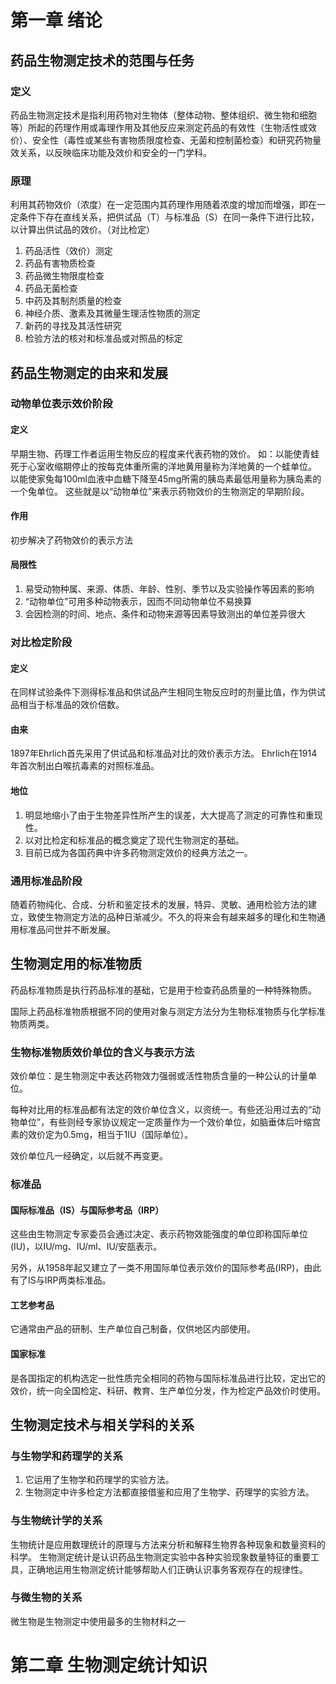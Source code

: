 # 第一章 绪论

## 药品生物测定技术的范围与任务

### 定义

药品生物测定技术是指利用药物对生物体（整体动物、整体组织、微生物和细胞等）所起的药理作用或毒理作用及其他反应来测定药品的有效性（生物活性或效价）、安全性（毒性或某些有害物质限度检查、无菌和控制菌检查）和研究药物量效关系，以反映临床功能及效价和安全的一门学科。

### 原理

利用其药物效价（浓度）在一定范围内其药理作用随着浓度的增加而增强，即在一定条件下存在直线关系，把供试品（T）与标准品（S）在同一条件下进行比较，以计算出供试品的效价。（对比检定）

1. 药品活性（效价）测定
2. 药品有害物质检查
3. 药品微生物限度检查
4. 药品无菌检查
5. 中药及其制剂质量的检查
6. 神经介质、激素及其微量生理活性物质的测定
7. 新药的寻找及其活性研究
8. 检验方法的核对和标准品或对照品的标定

## 药品生物测定的由来和发展

### 动物单位表示效价阶段

#### 定义
早期生物、药理工作者运用生物反应的程度来代表药物的效价。
如：以能使青蛙死于心室收缩期停止的按每克体重所需的洋地黄用量称为洋地黄的一个蛙单位。
以能使家兔每100ml血液中血糖下降至45mg所需的胰岛素最低用量称为胰岛素的一个兔单位。
这些就是以“动物单位”来表示药物效价的生物测定的早期阶段。

#### 作用

初步解决了药物效价的表示方法

#### 局限性

1. 易受动物种属、来源、体质、年龄、性别、季节以及实验操作等因素的影响
2. “动物单位”可用多种动物表示，因而不同动物单位不易换算
3. 会因检测的时间、地点、条件和动物来源等因素导致测出的单位差异很大

### 对比检定阶段

#### 定义

在同样试验条件下测得标准品和供试品产生相同生物反应时的剂量比值，作为供试品相当于标准品的效价倍数。

#### 由来

1897年Ehrlich首先采用了供试品和标准品对比的效价表示方法。
Ehrlich在1914年首次制出白喉抗毒素的对照标准品。

#### 地位

1. 明显地缩小了由于生物差异性所产生的误差，大大提高了测定的可靠性和重现性。
2. 以对比检定和标准品的概念奠定了现代生物测定的基础。
3. 目前已成为各国药典中许多药物测定效价的经典方法之一。

### 通用标准品阶段

随着药物纯化、合成、分析和鉴定技术的发展，特异、灵敏、通用检验方法的建立，致使生物测定方法的品种日渐减少。不久的将来会有越来越多的理化和生物通用标准品问世并不断发展。

## 生物测定用的标准物质

药品标准物质是执行药品标准的基础，它是用于检查药品质量的一种特殊物质。

国际上药品标准物质根据不同的使用对象与测定方法分为生物标准物质与化学标准物质两类。

### 生物标准物质效价单位的含义与表示方法

效价单位：是生物测定中表达药物效力强弱或活性物质含量的一种公认的计量单位。

每种对比用的标准品都有法定的效价单位含义，以资统一。有些还沿用过去的“动物单位”，有些则经专家协议规定一定质量作为一个效价单位，如脑垂体后叶缩宫素的效价定为0.5mg，相当于1IU（国际单位）。

效价单位凡一经确定，以后就不再变更。

### 标准品

#### 国际标准品（IS）与国际参考品（IRP）

这些由生物测定专家委员会通过决定、表示药物效能强度的单位即称国际单位(IU)，以IU/mg、IU/ml、IU/安瓿表示。

另外，从1958年起又建立了一类不用国际单位表示效价的国际参考品(IRP)，由此有了IS与IRP两类标准品。

#### 工艺参考品

它通常由产品的研制、生产单位自己制备，仅供地区内部使用。

#### 国家标准

是各国指定的机构选定一批性质完全相同的药物与国际标准品进行比较，定出它的效价，统一向全国检定、科研、教育、生产单位分发，作为检定产品效价时使用。

## 生物测定技术与相关学科的关系

### 与生物学和药理学的关系

1. 它运用了生物学和药理学的实验方法。
2. 生物测定中许多检定方法都直接借鉴和应用了生物学、药理学的实验方法。 

### 与生物统计学的关系

生物统计是应用数理统计的原理与方法来分析和解释生物界各种现象和数量资料的科学。
生物测定统计是认识药品生物测定实验中各种实验现象数量特征的重要工具，正确地运用生物测定统计能够帮助人们正确认识事务客观存在的规律性。

### 与微生物的关系

微生物是生物测定中使用最多的生物材料之一

# 第二章 生物测定统计知识

